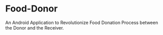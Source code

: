 # Food-Donor
An Android Application to Revolutionize Food Donation Process between the Donor and the Receiver.
